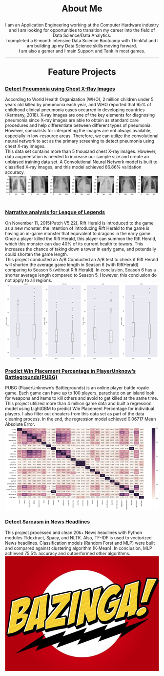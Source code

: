 <p style="text-align: center;font-size:200%;font-weight:bold;">About Me</p>

<p align="center">
I am an Application Engineering working at the Computer Hardware industry and I am looking for opportunities to transition my career      into the field of Data Science/Data Analytics. 
<br/>
I completed a 6-month intensive Data Science Bootcamp with Thinkful and I am building up my Data Science skills moving forward. 
<br/>
I am also a gamer and I main Support and Tank in most games.
</p>

---

<p style="text-align: center;font-size:200%;font-weight:bold;">Feature Projects</p>

### [Detect Pneumonia using Chest X-Ray Images](https://github.com/jatlukze/Thinkful_Projects/blob/master/Final/Thinkful_Final_Capstone_Project_Detect_Pneumonia_using_Chest_X_Ray_Images.ipynb)
According to World Health Organization (WHO), 2 million children under 5 years old killed by pneumonia each year, and WHO reported that 95% of childhood clinical pneumonia cases occurred in developing countries (Kermany, 2018). X-ray images are one of the key elements for diagnosing pneumonia since X-ray images are able to obtain as standard care procedures and help differentiate between different types of pneumonia. However, specialists for interpreting the images are not always available, especially in low-resource areas. Therefore, we can utilize the convolutional neural network to act as the primary screening to detect pneumonia using chest X-ray images.
<br/>
This data set contains more than 5 thousand chest X-ray images. However, data augmentation is needed to increase our sample size and create an unbiased training data set. A Convolutional Neural Network model is built to classified X-ray images, and this model achieved 86.86% validation accuracy. 
<img src="images/pneumonia.png?raw=true"/>
<br/><br/>

### [Narrative analysis for League of Legends](https://github.com/jatlukze/Thinkful_Projects/blob/master/Unit1/Rift%20Herald.ipynb)
On November 11, 2015(Patch V5.22), Rift Herald is introduced to the game as a new monster. the intention of introducing Rift Herald to the game is having an in-game monster that equivalent to dragons in the early game. Once a player killed the Rift Herald, this player can summon the Rift Herald, which this monster can due 40% of its current health to towers. This increases the chance of taking down a tower in early game, and potentially could shorten the game length. 
<br/>
This project conducted an A/B Conducted an A/B test to check if Rift Herald will shorten the average game length in Season 6 (with RiftHerald) comparing to Season 5 (without Rift Herald). In conclusion, Season 6 has a shorter average length compared to Season 5. However, this conclusion do not apply to all regions. 
<img src="images/Rift_Herald.png?raw=true"/>

### [Predict Win Placement Percentage in PlayerUnknow’s Battlegrounds(PUBG)](https://github.com/jatlukze/Thinkful_Projects/blob/master/Unit3/Supervised_Learning/PUBG%20EDA%20and%20Modeling.ipynb)
PUBG (PlayerUnknown’s Battlegrounds) is an online player battle royale game. Each game can have up to 100 players, parachute on an island look for weapons and items to kill others and avoid to get killed at the same time.
<br/>
This project utilized more than 4 million game data and built a regression model using LightGBM to predict Win Placement Percentage for individual players. I also filter out cheaters from this data set as part of the data cleaning process. In the end, the regression model achieved 0.06717 Mean Absolute Error. 
<img src="images/PUBG.png?raw=true"/>

### [Detect Sarcasm in News Headlines](https://github.com/jatlukze/Thinkful_Projects/blob/master/Unit3/Unsupervised%20Learning/Unsupervised_Learning_Capstone_Sarcasm_Detection.ipynb)
This project processed and clean 20k+ News headlines with Python modules Tldextract, Spacy, and NLTK. Also, TF-IDF is used to vectorized News headlines. Classification models (Random Forst and MLP) were built and compared against clustering algorithm (K-Mean). In conclusion, MLP achieved 75.5% accuracy and outperformed other algorithms. 
<img src="images/bazinga.png?raw=true"/>
